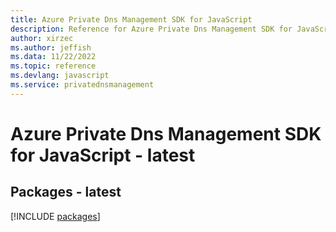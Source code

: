```yaml
---
title: Azure Private Dns Management SDK for JavaScript
description: Reference for Azure Private Dns Management SDK for JavaScript
author: xirzec
ms.author: jeffish
ms.data: 11/22/2022
ms.topic: reference
ms.devlang: javascript
ms.service: privatednsmanagement
---
```

# Azure Private Dns Management SDK for JavaScript - latest
## Packages - latest
[!INCLUDE [packages](private-dns-management-index.md)]